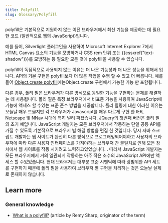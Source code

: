 ```yaml
---
title: Polyfill
slug: Glossary/Polyfill
---
```


polyfill은 기본적으로 지원하지 않는 이전 브라우저에서 최신 기능을 제공하는 데 필요한 코드 (일반적으로 웹의 JavaScript)입니다.

예를 들어, Silverlight 플러그인을 사용하여 Microsoft Internet Explorer 7에서 HTML Canvas 요소의 기능을 모방하거나 CSS rem 단위 또는 {{cssxref("text-shadow")}}를 모방하는 등 필요한 모든 것에 polyfill을 사용할 수 있습니다.

polyfill이 독점적으로 사용되지 않는 이유는 더 나은 기능성과 더 나은 성능을 위해서 입니다. API의 기본 구현은 polyfill보다 더 많은 작업을 수행 할 수 있고 더 빠릅니다. 예를 들어 [Object.create polyfill](/ko/docs/Web/JavaScript/Reference/Global_Objects/Object/create#Polyfill)에는Object.create 구현에서 가능한 기능 만 포함됩니다.

다른 경우, 폴리 필은 브라우저가 다른 방식으로 동일한 기능을 구현하는 문제를 해결하는 데 사용됩니다. 폴리 필은 특정 브라우저에서 비표준 기능을 사용하여 JavaScript에 기능에 액세스 할 수있는 표준 준수 방법을 제공합니다. 폴리 필링에 대한 이러한 이유는 오늘날 매우 드물지만 각 브라우저가 Javascript를 매우 다르게 구현 한 IE6, Netscape 및 NNav 시대에 특히 널리 퍼졌습니다. [JQuery의 첫번째 버전](https://ajax.googleapis.com/ajax/libs/jquery/1.12.4/jquery.js)은 폴리 필의 초기 예입니다. JavaScript 개발자는 모든 브라우저에서 작동하는 단일 공통 API를 가질 수 있도록 기본적으로 브라우저 별 해결 방법을 편집 한 것입니다. 당시 자바 스크립트 개발자는 웹 사이트가 완전히 다른 방식으로 프로그래밍되어야하고 사용자의 브라우저에 따라 다른 사용자 인터페이스를 가져야하는 브라우저 간 불일치로 인해 모든 장치에서 웹 사이트를 작동 시키려고 노력하고있었습니다. . 따라서 JavaScript 개발자는 모든 브라우저에서 거의 일관되게 작동하는 아주 작은 소수의 JavaScript API에만 액세스 할 수있었습니다. 현대 브라우저는 대부분 표준 시맨틱에 따라 광범위한 API 세트를 구현하기 때문에 폴리 필을 사용하여 브라우저 별 구현을 처리하는 것은 오늘날 실제로 존재하지 않습니다.

## Learn more

### General knowledge

- [What is a polyfill?](https://remysharp.com/2010/10/08/what-is-a-polyfill) (article by Remy Sharp, originator of the term)
